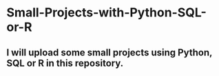 # Small-Projects-with-Python-SQL-or-R
## I will upload some small projects using Python, SQL or R in this repository.
